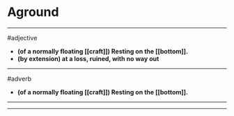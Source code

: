 # Aground
---
#adjective
- **(of a normally floating [[craft]]) Resting on the [[bottom]].**
- **(by extension) at a loss, ruined, with no way out**
---
#adverb
- **(of a normally floating [[craft]]) Resting on the [[bottom]].**
---
---
